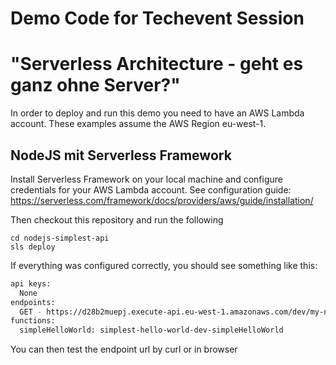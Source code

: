 # Demo Code for Techevent Session 
# "Serverless Architecture - geht es ganz ohne Server?"
In order to deploy and run this demo you need to have an AWS Lambda account. These examples assume the AWS Region eu-west-1.

## NodeJS mit Serverless Framework
Install Serverless Framework on your local machine and configure credentials for your AWS Lambda account. See configuration guide: 
https://serverless.com/framework/docs/providers/aws/guide/installation/

Then checkout this repository and run the following
```shell
cd nodejs-simplest-api
sls deploy
```

If everything was configured correctly, you should see something like this:
```bash
api keys:
  None
endpoints:
  GET - https://d28b2muepj.execute-api.eu-west-1.amazonaws.com/dev/my-nodejs-service
functions:
  simpleHelloWorld: simplest-hello-world-dev-simpleHelloWorld
```

You can then test the endpoint url by curl or in browser
